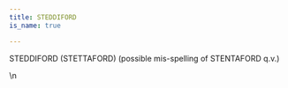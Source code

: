 ```yaml
---
title: STEDDIFORD
is_name: true

---
```


STEDDIFORD (STETTAFORD) (possible mis-spelling of STENTAFORD q.v.)


\n

